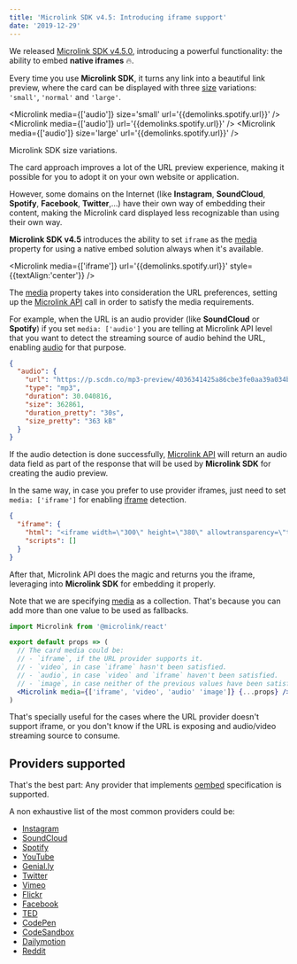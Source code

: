```yaml
---
title: 'Microlink SDK v4.5: Introducing iframe support'
date: '2019-12-29'
---
```


We released [Microlink SDK v4.5.0](https://github.com/microlinkhq/sdk/releases/tag/v4.5.0), introducing a powerful functionality: the ability to embed **native iframes** 🔥.

Every time you use **Microlink SDK**, it turns any link into a beautiful link preview, where the card can be displayed with three [size](/docs/sdk/parameters/size/) variations: `'small'`, `'normal'` and `'large'`.

<Microlink media={['audio']} size='small' url='{{demolinks.spotify.url}}' />
<Microlink media={['audio']} url='{{demolinks.spotify.url}}' />
<Microlink media={['audio']} size='large' url='{{demolinks.spotify.url}}' />

<Figcaption>
Microlink SDK <Link href='/docs/sdk/parameters/size/'>size</Link> variations.
</Figcaption>

The card approach improves a lot of the URL preview experience, making it possible for you to adopt it on your own website or application.

However, some domains on the Internet (like **Instagram**, **SoundCloud**, **Spotify**, **Facebook**, **Twitter**,...) have their own way of embedding their content, making the Microlink card displayed less recognizable than using their own way.

**Microlink SDK v4.5** introduces the ability to set `iframe` as the [media](/docs/sdk/parameters/media/) property for using a native embed solution always when it's available.

<Microlink media={['iframe']} url='{{demolinks.spotify.url}}' style={{textAlign:'center'}} />

The [media](/docs/sdk/parameters/media/) property takes into consideration the URL preferences, setting up the [Microlink API](/docs/api/getting-started/overview) call in order to satisfy the media requirements.

For example, when the URL is an audio provider (like **SoundCloud** or **Spotify**) if you set `media: ['audio']` you are telling at Microlink API level that you want to detect the streaming source of audio behind the URL, enabling [audio](/docs/api/parameters/audio) for that purpose.

```json
{
  "audio": {
    "url": "https://p.scdn.co/mp3-preview/4036341425a86cbe3fe0aa39a034ba7b6c5e4432?cid=6313d40896f64a2ead4f67035049a647",
    "type": "mp3",
    "duration": 30.040816,
    "size": 362861,
    "duration_pretty": "30s",
    "size_pretty": "363 kB"
  }
}
```

If the audio detection is done successfully, [Microlink API](/docs/api/getting-started/overview) will return an audio data field as part of the response that will be used by **Microlink SDK** for creating the audio preview.

In the same way, in case you prefer to use provider iframes, just need to set `media: ['iframe']` for enabling [iframe](/docs/api/parameters/iframe) detection.

```json
{
  "iframe": {
    "html": "<iframe width=\"300\" height=\"380\" allowtransparency=\"true\" frameborder=\"0\" allow=\"encrypted-media\" title=\"Spotify Embed: Space Spine\" src=\"https://open.spotify.com/embed/album/49ax7HUaKuueaVtZBkEZD4?highlight=spotify:track:1W2919zs8SBCLTrOB1ftQT\"></iframe>",
    "scripts": []
  }
}
```

After that, Microlink API does the magic and returns you the iframe, leveraging into **Microlink SDK** for embedding it properly.

Note that we are specifying [media](/docs/sdk/parameters/media/) as a collection. That's because you can add more than one value to be used as fallbacks.

```jsx
import Microlink from '@microlink/react'

export default props => (
  // The card media could be:
  // - `iframe`, if the URL provider supports it.
  // - `video`, in case `iframe` hasn't been satisfied.
  // - `audio`, in case `video` and `iframe` haven't been satisfied.
  // - `image`, in case neither of the previous values have been satisfied.
  <Microlink media={['iframe', 'video', 'audio' 'image']} {...props} />
)
```

That's specially useful for the cases where the URL provider doesn't support iframe, or you don't know if the URL is exposing and audio/video streaming source to consume.

## Providers supported

That's the best part: Any provider that implements [oembed](https://oembed.com/) specification is supported.

A non exhaustive list of the most common providers could be:

- [Instagram](/meta?url=https%3A%2F%2Finstagram.com%2Fp%2FBeV6tOhFUor)
- [SoundCloud](/meta?url=https%3A%2F%2Fsoundcloud.com%2Fbeautybrainsp%2Fbeauty-brain-swag-bandicoot)
- [Spotify](/meta?url=https%3A%2F%2Fopen.spotify.com%2Ftrack%2F1W2919zs8SBCLTrOB1ftQT)
- [YouTube](/meta?url=https%3A%2F%2Fyoutube.com%2Fwatch%3Fv%3D9P6rdqiybaw)
- [Genial.ly](/meta?url=https%3A%2F%2Fview.genial.ly%2F5dc53cfa759d2a0f4c7db5f4)
- [Twitter](/meta?url=https%3A%2F%2Ftwitter.com%2Ffuturism%2Fstatus%2F882987478541533189)
- [Vimeo](/meta?url=https%3A%2F%2Fvimeo.com%2F186386161)
- [Flickr](/meta?url=https%3A%2F%2Fwww.flickr.com%2Fphotos%2F68166820%40N08%2F46358385844%2F)
- [Facebook](/meta?url=https%3A%2F%2Fwww.facebook.com%2Fwatch%2F%3Fv%3D10156364216738951)
- [TED](/meta?url=https%3A%2F%2Fwww.ted.com%2Ftalks%2Fmonique_w_morris_why_black_girls_are_targeted_for_punishment_at_school_and_how_to_change_that%3Futm_campaign%3Dtedspread%26utm_medium%3Dreferral%26utm_source%3Dtedcomshare)
- [CodePen](/meta?url=https%3A%2F%2Fcodepen.io%2Fhbagency%2Fpen%2FeKyObz)
- [CodeSandbox](/meta?url=https%3A%2F%2Fcodesandbox.io%2Fs%2Fgracious-blackburn-n5w839zm4m)
- [Dailymotion](/meta?url=https%3A%2F%2Fwww.dailymotion.com%2Fvideo%2Fx7ntzjb%3Fplaylist%3Dx5v2j4)
- [Reddit](/meta?url=https%3A%2F%2Fwww.reddit.com%2Fr%2Fcablefail%2Fcomments%2F68e3uk%2Fholy_bjeezus_ted_talks_av_aftermath%2F)
